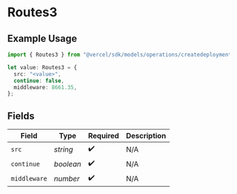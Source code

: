 # Routes3

## Example Usage

```typescript
import { Routes3 } from "@vercel/sdk/models/operations/createdeployment.js";

let value: Routes3 = {
  src: "<value>",
  continue: false,
  middleware: 8661.35,
};
```

## Fields

| Field              | Type               | Required           | Description        |
| ------------------ | ------------------ | ------------------ | ------------------ |
| `src`              | *string*           | :heavy_check_mark: | N/A                |
| `continue`         | *boolean*          | :heavy_check_mark: | N/A                |
| `middleware`       | *number*           | :heavy_check_mark: | N/A                |